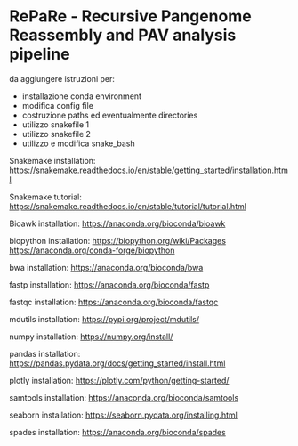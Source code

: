 # RePaRe - Recursive Pangenome Reassembly and PAV analysis pipeline

da aggiungere istruzioni per:
- installazione conda environment
- modifica config file
- costruzione paths ed eventualmente directories
- utilizzo snakefile 1
- utilizzo snakefile 2
- utilizzo e modifica snake_bash




Snakemake installation:
https://snakemake.readthedocs.io/en/stable/getting_started/installation.html

Snakemake tutorial:
https://snakemake.readthedocs.io/en/stable/tutorial/tutorial.html

Bioawk installation:
https://anaconda.org/bioconda/bioawk

biopython installation:
https://biopython.org/wiki/Packages
https://anaconda.org/conda-forge/biopython

bwa installation:
https://anaconda.org/bioconda/bwa

fastp installation:
https://anaconda.org/bioconda/fastp

fastqc installation:
https://anaconda.org/bioconda/fastqc

mdutils installation:
https://pypi.org/project/mdutils/

numpy installation:
https://numpy.org/install/

pandas installation:
https://pandas.pydata.org/docs/getting_started/install.html

plotly installation:
https://plotly.com/python/getting-started/

samtools installation:
https://anaconda.org/bioconda/samtools

seaborn installation:
https://seaborn.pydata.org/installing.html

spades installation:
https://anaconda.org/bioconda/spades

